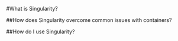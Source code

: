 #What is Singularity?


##How does Singularity overcome common issues with containers?

##How do I use Singularity?

